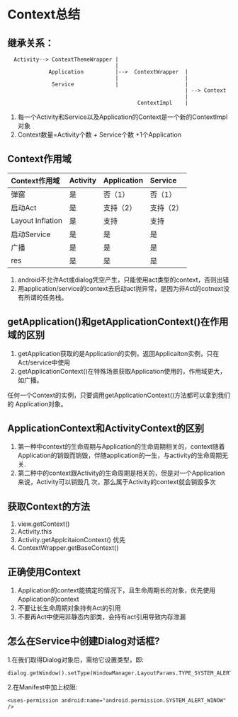 #  Context总结

## 继承关系：
    
      Activity--> ContextThemeWrapper |
                                      |
                 Application          |-->  ContextWrapper  |         
                                      |                     |
                  Service             |                     |
                                                            | --> Context
                                                            |
                                             ContextImpl    |                 

1. 每一个Activity和Service以及Application的Context是一个新的ContextImpl对象
2. Context数量=Activity个数 + Service个数 +1个Application

## Context作用域

| Context作用域 | Activity | Application |Service|
| :----- | :------- | :----- |:----- |
| 弹窗| 是 | 否（1）| 否（1）|
| 启动Act | 是 | 支持（2） |支持（2）|
| Layout Inflation | 是 | 支持 |支持|
| 启动Service | 是 | 是 |是|
| 广播| 是 | 是 |是|
| res| 是 | 是 |是|

1. android不允许Act或dialog凭空产生，只能使用act类型的context，否则出错
2. 用application/service的context去启动act抛异常，是因为非Act的cotnext没有所谓的任务栈。

## getApplication()和getApplicationContext()在作用域的区别
1. getApplication获取的是Application的实例，返回Applicaiton实例，只在Act/service中使用
2. getApplicationContext()在特殊场景获取Application使用的，作用域更大，如广播。

任何一个Context的实例，只要调用getApplicationContext()方法都可以拿到我们的 Application对象。

## ApplicationContext和ActivityContext的区别
1. 第一种中context的生命周期与Application的生命周期相关的，context随着Application的销毁而销毁，伴随application的一生，与activity的生命周期无关.
2. 第二种中的context跟Activity的生命周期是相关的，但是对一个Application来说，Activity可以销毁几 次，那么属于Activity的context就会销毁多次

## 获取Context的方法
1. view.getContext() 
2. Activity.this
3. Activity.getApplcitaionContext() 优先
4. ContextWrapper.getBaseContext()  

## 正确使用Context
1. Application的context能搞定的情况下，且生命周期长的对象，优先使用Application的context
2. 不要让长生命周期对象持有Act的引用
3. 不要再Act中使用非静态内部类，会持有act引用导致内存泄漏

## 怎么在Service中创建Dialog对话框?

1.在我们取得Dialog对象后，需给它设置类型，即:


    dialog.getWindow().setType(WindowManager.LayoutParams.TYPE_SYSTEM_ALERT)
    
2.在Manifest中加上权限:


    <uses-permission android:name="android.permission.SYSTEM_ALERT_WINOW" />







